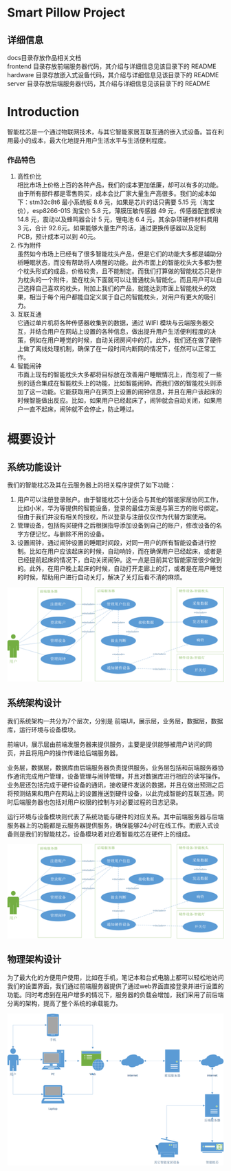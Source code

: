# Smart Pillow Project
## 详细信息
docs目录存放作品相关文档  
frontend 目录存放前端服务器代码，其介绍与详细信息见该目录下的 README  
hardware 目录存放嵌入式设备代码，其介绍与详细信息见该目录下的 README  
server 目录存放后端服务器代码，其介绍与详细信息见该目录下的 README  

# Introduction
智能枕芯是一个通过物联网技术，与其它智能家居互联互通的嵌入式设备。旨在利用最小的成本，最大化地提升用户生活水平与生活便利程度。

### 作品特色
1. 高性价比  
相比市场上价格上百的各种产品，我们的成本更加低廉，却可以有多的功能。由于所有部件都是零售购买，成本会比厂家大量生产高很多。我们的成本如下：stm32c8t6 最小系统板 8.6 元，如果是芯片的话只需要 5.15 元（淘宝价），esp8266-01S 淘宝价 5.8 元，薄膜压敏传感器 49 元，传感器配套模块 14.8 元，震动以及蜂鸣器合计 5 元，锂电池 6.4 元，其余杂项硬件材料费用 3 元，合计 92.6元。如果能够大量生产的话，通过更换传感器以及定制 PCB，预计成本可以到 40元。
2. 作为附件  
虽然如今市场上已经有了很多智能枕头产品，但是它们的功能大多都是辅助分析睡眠状态，而没有帮助将人唤醒的功能。此外市面上的智能枕头大多都为整个枕头形式的成品，价格较贵，且不能制定。而我们打算做的智能枕芯只是作为枕头的一个附件，垫在枕头下面就可以让普通枕头智能化。而且用户可以自己选择自己喜欢的枕头，附加上我们的产品，就能达到市面上智能枕头的效果，相当于每个用户都能自定义属于自己的智能枕头，对用户有更大的吸引力。
3. 互联互通  
它通过单片机将各种传感器收集到的数据，通过 WIFI 模块与云端服务器交互，并结合用户在网站上设置的各种信息，做出提升用户生活便利程度的决策，例如在用户睡觉的时候，自动关闭房间中的灯。此外，我们还在做了硬件上做了离线处理机制，确保了在一段时间内断网的情况下，任然可以正常工作。
4. 智能闹钟  
市面上现有的智能枕头大多都将目标放在改善用户睡眠情况上，而忽视了一些别的适合集成在智能枕头上的功能，比如智能闹钟。而我们做的智能枕头则添加了这一功能。它能获取用户在网页上设置的闹钟信息，并且在用户该起床的时候智能做出反应。比如，如果用户已经起床了，闹钟就会自动关闭，如果用户一直不起床，闹钟就不会停止，防止睡过。

# 概要设计
## 系统功能设计
我们的智能枕芯及其在云服务器上的相关程序提供了如下功能：
1. 用户可以注册登录账户。由于智能枕芯十分适合与其他的智能家居协同工作，比如小米，华为等提供的智能设备，登录的最佳方案是与第三方的账号绑定。但由于我们并没有相关的授权，所以登录与注册仅仅作为代替方案使用。
2. 管理设备，包括购买硬件之后根据指导添加设备到自己的账户，修改设备的名字方便记忆，与删除不用的设备。
3. 设置闹钟，通过闹钟设置的睡眠时间段，对同一用户的所有智能设备进行控制。比如在用户应该起床的时候，自动响铃，而在确保用户已经起床，或者是已经提前起床的情况下，自动关闭闹钟。这一点是目前其它智能家居很少做到的。此外，在用户晚上起床的时候，自动打开走廊上的灯，或者是在用户睡觉的时候，帮助用户进行自动关灯，解决了关灯后看不清的麻烦。

![系统功能设计图](./docs/img/系统功能设计图.png)

## 系统架构设计
我们系统架构一共分为7个层次，分别是 前端UI，展示层，业务层，数据层，数据库，运行环境与设备模块。

前端UI，展示层由前端发服务器来提供服务，主要是提供能够被用户访问的网页，并且将用户的操作传递给后端服务器。

业务层，数据层，数据库由后端服务器负责提供服务。业务层包括和前端服务器协作通讯完成用户管理，设备管理与闹钟管理，并且对数据库进行相应的读写操作。业务层还包括完成于硬件设备的通讯，接收硬件发送的数据，并且在做出预测之后将预测结果和用户在网站上的设置推送到硬件设备，以此完成智能的互联互通。同时后端服务器也包括对用户权限的控制与对必要过程的日志记录。

运行环境与设备模块则代表了系统功能与硬件的对应关系。其中前端服务器与后端服务器上的功能都是云服务器提供服务，确保能够24小时在线工作。而嵌入式设备则是我们的智能枕芯，设备模块着对应着智能枕芯在硬件上的组成。

![系统功能设计图](./docs/img/系统功能设计图.png)

## 物理架构设计
为了最大化的方便用户使用，比如在手机，笔记本和台式电脑上都可以轻松地访问我们的设置界面，我们通过前端服务器提供了通过web界面直接登录并进行设置的功能。同时考虑到在用户增多的情况下，服务器的负载会增加，我们采用了前后端分离的架构，提高了整个系统的承载能力。

![物理架构设计图](./docs/img/物理架构设计图.png)
